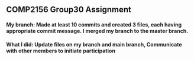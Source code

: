 ## COMP2156 Group30 Assignment

#### My branch: Made at least 10 commits and created 3 files, each having appropriate commit message. I merged my branch to the master branch.
#### What I did: Update files on my branch and main branch, Communicate with other members to initiate participation 
